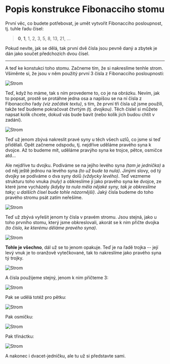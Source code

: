 Popis konstrukce Fibonacciho stomu
==================================

První věc, co budete potřebovat, je umět vytvořit Fibonacciho posloupnost,
tj. tuhle řadu čísel:

> **0**, **1**, 1, 2, 3, 5, 8, 13, 21, ...

Pokud nevíte, jak se dělá, tak první dvě čísla jsou pevně daný a zbytek je dán
jako součet předchozích dvou čísel.

---

A teď ke konstukci toho stomu. Začneme tím, že si nakreslíme tenhle strom.
Všiměnte si, že jsou v něm použitý první 3 čísla z Fibonacciho posloupnosti:

![Strom](obr1.jpg)

Teď, když ho máme, tak s ním provedeme to, co je na obrázku. Nevím, jak to popsat,
prostě se protáhne jedna osa a napíšou se na ní čísla z Fibonacciho řady
*(viz začátek textu)*, s tím, že první tři čísla už jsme použili, takže teď budeme
pokračovat čtvrtým *(tj. dvojkou)*. Těch číslel si můžete napsat kolik chcete, dokud
vás bude bavit (nebo kolik jich budou chtít v zadání).

![Strom](obr2.jpg)

Teď už jenom zbývá nakreslit pravé syny u těch všech uzlů, co jsme si teď přidělali.
Opět začneme odspodu, tj. nejdříve uděláme pravého syna k dvojce. Až to budeme mít,
uděláme pravýho syna ke trojce, pětce, osmičce atd...

Ale nejdříve tu dvojku. Podíváme se na jejího levého syna *(tam je jednička)* a od něj
ještě jednou na levého syna *(to už bude ta nula)*. Jinými slovy, od tý dvojky se podíváme
o dva syny dolů *(vždycky levého)*. Teď vezmeme strukturu toho vnuka *(nuly)*
a obkreslíme jí jako pravého syna ke dvojce, ze které jsme vycházely *(kdyby ta
nula měla nějaké syny, tak je obkreslíme taky; u dalších čísel bude tohle názornější)*.
Jaký čísla budeme do toho pravého stromu psát zatím neřešíme.

![Strom](obr3.jpg)

Teď už zbývá vyřešit jenom ty čísla v pravém stromu. Jsou stejná, jako u toho prvního stomu,
který jsme obkreslovali, akorát se k nim přičte dvojka *(to číslo, ke kterému děláme pravého syna)*.

![Strom](obr4.jpg)

**Tohle je všechno**, dál už se to jenom opakuje. Teď je na řadě trojka -- její levý vnuk
je to oranžově vytečkované, tak to nakreslíme jako pravého syna tý trojky.

![Strom](obr5.jpg)

A čísla použijeme stejný, jenom k nim přičteme 3:

![Strom](obr6.jpg)

Pak se udělá totéž pro pětku:

![Strom](obr7.jpg)

Pak osmičku:

![Strom](obr8.jpg)

Pak třináctku:

![Strom](obr9.jpg)

A nakonec i dvacet-jedničku, ale tu už si představte sami.
